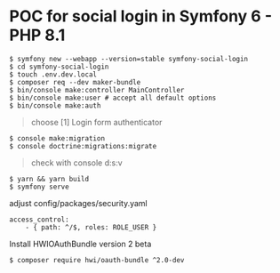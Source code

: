 # POC for social login in Symfony 6 - PHP 8.1

    $ symfony new --webapp --version=stable symfony-social-login
    $ cd symfony-social-login
    $ touch .env.dev.local
    $ composer req --dev maker-bundle
    $ bin/console make:controller MainController
    $ bin/console make:user # accept all default options
    $ bin/console make:auth
> choose [1] Login form authenticator

    $ console make:migration
    $ console doctrine:migrations:migrate
> check with console d:s:v

    $ yarn && yarn build
    $ symfony serve


adjust config/packages/security.yaml

    access_control:
        - { path: ^/$, roles: ROLE_USER }


Install HWIOAuthBundle version 2 beta

    $ composer require hwi/oauth-bundle ^2.0-dev
